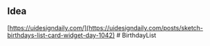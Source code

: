 ## Idea

[https://uidesigndaily.com/](https://uidesigndaily.com/posts/sketch-birthdays-list-card-widget-day-1042)
#   B i r t h d a y L i s t  
 